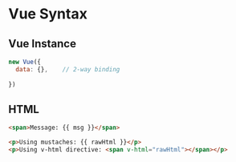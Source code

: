 # Vue Syntax
## Vue Instance
```js
new Vue({
  data: {},    // 2-way binding
  
})
```

## HTML
```html
<span>Message: {{ msg }}</span>

<p>Using mustaches: {{ rawHtml }}</p>
<p>Using v-html directive: <span v-html="rawHtml"></span></p>
```
